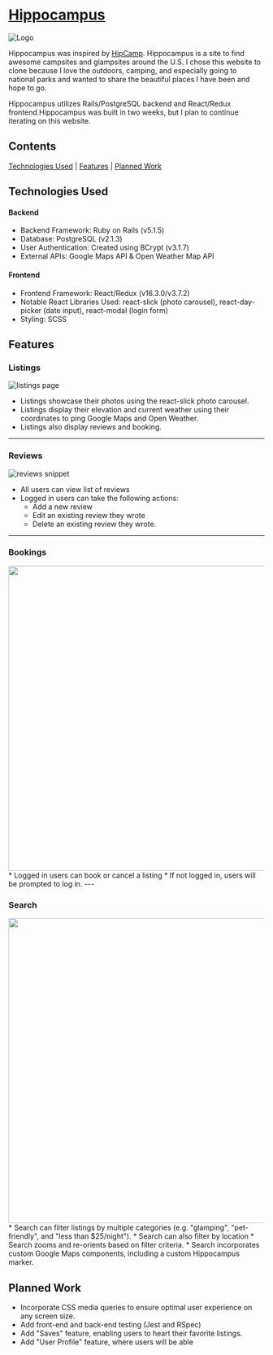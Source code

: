 
# [Hippocampus](https://camp-hippocampus.herokuapp.com/)
![Logo](https://res.cloudinary.com/deor0br3s/image/upload/v1523651286/HippocampusPNG.png)

Hippocampus was inspired by [HipCamp](https://www.hipcamp.com/). Hippocampus is a site to find awesome campsites and glampsites around the U.S. I chose this website to clone because I love the outdoors, camping, and especially going to national parks and wanted to share the beautiful places I have been and hope to go. 

Hippocampus utilizes Rails/PostgreSQL backend and React/Redux frontend.Hippocampus was built in two weeks, but I plan to continue iterating on this website. 



## Contents
[Technologies Used](#technologies-used) | [Features](#features) | [Planned Work](#planned-work)

## Technologies Used
#### Backend
* Backend Framework: Ruby on Rails (v5.1.5)
* Database: PostgreSQL (v2.1.3)
* User Authentication: Created using BCrypt (v3.1.7)
* External APIs: Google Maps API & Open Weather Map API

#### Frontend
* Frontend Framework: React/Redux (v16.3.0/v3.7.2)
* Notable React Libraries Used: react-slick (photo carousel), react-day-picker (date input), react-modal (login form)
* Styling: SCSS

## Features
### Listings
![listings page](http://res.cloudinary.com/deor0br3s/image/upload/v1523658759/Screen_Shot_2018-04-13_at_2.33.46_PM.png)
* Listings showcase their photos using the react-slick photo carousel.
* Listings display their elevation and current weather using their coordinates to ping Google Maps and Open Weather. 
* Listings also display reviews and booking.
---

### Reviews
![reviews snippet](http://res.cloudinary.com/deor0br3s/image/upload/v1523658750/Screen_Shot_2018-04-13_at_2.40.14_PM.png)
* All users can view list of reviews
* Logged in users can take the following actions: 
  * Add a new review
  * Edit an existing review they wrote
  * Delete an existing review they wrote. 
---

### Bookings
<img src="https://media.giphy.com/media/3CZMPFJtjKtPnYPtVA/giphy.gif" width="600">
* Logged in users can book or cancel a listing
* If not logged in, users will be prompted to log in.
---


### Search
<img src="https://media.giphy.com/media/w6nOtmQLCUDf3VIGjV/giphy.gif" width="600">
* Search can filter listings by multiple categories (e.g. "glamping", "pet-friendly", and "less than $25/night").
* Search can also filter by location
* Search zooms and re-orients based on filter criteria. 
* Search incorporates custom Google Maps components, including a custom Hippocampus marker.


## Planned Work
* Incorporate CSS media queries to ensure optimal user experience on any screen size.  
* Add front-end and back-end testing (Jest and RSpec)
* Add "Saves" feature, enabling users to heart their favorite listings.
* Add "User Profile" feature, where users will be able 
